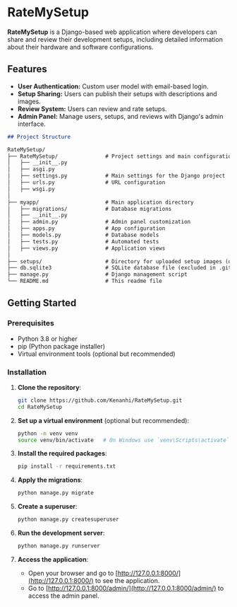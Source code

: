 # RateMySetup

**RateMySetup** is a Django-based web application where developers can share and review their development setups, including detailed information about their hardware and software configurations.

## Features

- **User Authentication:** Custom user model with email-based login.
- **Setup Sharing:** Users can publish their setups with descriptions and images.
- **Review System:** Users can review and rate setups.
- **Admin Panel:** Manage users, setups, and reviews with Django's admin interface.
```markdown
## Project Structure

RateMySetup/
├── RateMySetup/               # Project settings and main configuration
│   ├── __init__.py
│   ├── asgi.py
│   ├── settings.py            # Main settings for the Django project
│   ├── urls.py                # URL configuration
│   ├── wsgi.py
│
├── myapp/                     # Main application directory
│   ├── migrations/            # Database migrations
│   ├── __init__.py
│   ├── admin.py               # Admin panel customization
│   ├── apps.py                # App configuration
│   ├── models.py              # Database models
│   ├── tests.py               # Automated tests
│   ├── views.py               # Application views
│
├── setups/                    # Directory for uploaded setup images (optional)
├── db.sqlite3                 # SQLite database file (excluded in .gitignore)
├── manage.py                  # Django management script
└── README.md                  # This readme file
```

## Getting Started

### Prerequisites

- Python 3.8 or higher
- pip (Python package installer)
- Virtual environment tools (optional but recommended)

### Installation

1. **Clone the repository**:
   ```bash
   git clone https://github.com/Kenanhi/RateMySetup.git
   cd RateMySetup
   ```

2. **Set up a virtual environment** (optional but recommended):
   ```bash
   python -m venv venv
   source venv/bin/activate   # On Windows use `venv\Scripts\activate`
   ```

3. **Install the required packages**:
   ```bash
   pip install -r requirements.txt
   ```

4. **Apply the migrations**:
   ```bash
   python manage.py migrate
   ```

5. **Create a superuser**:
   ```bash
   python manage.py createsuperuser
   ```

6. **Run the development server**:
   ```bash
   python manage.py runserver
   ```

7. **Access the application**:

   - Open your browser and go to [http://127.0.0.1:8000/](http://127.0.0.1:8000/) to see the application.
   - Go to [http://127.0.0.1:8000/admin/](http://127.0.0.1:8000/admin/) to access the admin panel.
```
